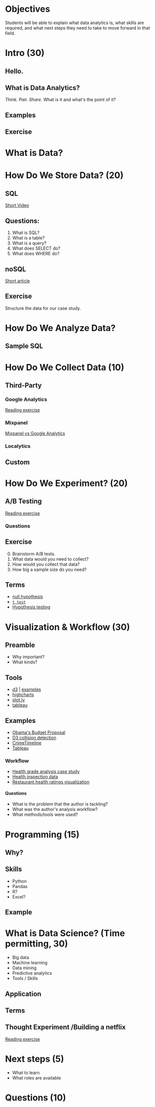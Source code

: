 # Objectives
Students will be able to explain what data analytics is, what skills are required, and what next steps they need to take to move forward in that field.

# Intro (30)
## Hello.

## What is Data Analytics?
*Think. Pair. Share.* What is it and what's the point of it?

## Examples

## Exercise

# What is Data?

# How Do We Store Data? (20)
## SQL
[Short Video](https://www.youtube.com/watch?v=EUB113i_mzA)

## Questions:
1. What is SQL?
2. What is a table?
3. What is a query?
4. What does SELECT do?
5. What does WHERE do?

## noSQL
[Short article](http://bigdataconsultants.blogspot.com/2013/09/nosql-and-rdbms.html)

## Exercise
Structure the data for our case study.

# How Do We Analyze Data?
## Sample SQL

# How Do We Collect Data (10)
## Third-Party
### Google Analytics
[Reading exercise](http://www.problogger.net/archives/2015/01/19/a-powerful-exercise-inside-google-analytics-to-set-you-up-for-a-successful-year-of-blogging/)

### Mixpanel
[Mixpanel vs Google Analytics](https://mixpanel.com/help/questions/articles/how-is-mixpanel-different-than-google-analytics)
### Localytics

## Custom

# How Do We Experiment? (20)
## A/B Testing
[Reading exercise](http://blog.hubspot.com/marketing/a-b-testing-experiments-examples)

### Questions

## Exercise
0. Brainstorm A/B tests.
1. What data would you need to collect?
2. How would you collect that data?
3. How big a sample size do you need?

## Terms
- [null hypothesis](https://en.wikipedia.org/wiki/Null_hypothesis)
- [`t test`](https://en.wikipedia.org/wiki/Student%27s_t-test)
- [Hypothesis testing](http://stattrek.com/hypothesis-test/hypothesis-testing.aspx)

# Visualization & Workflow (30)
## Preamble
- Why important?
- What kinds?

## Tools
- [d3](https://github.com/mbostock/d3/wiki/Gallery) | [examples](https://github.com/mbostock/d3/wiki/Gallery)
- [highcharts](http://www.highcharts.com/)
- [plot.ly](https://plot.ly/)
- [tableau](http://www.tableau.com/)

## Examples
- [Obama's Budget Proposal](http://www.nytimes.com/interactive/2012/02/13/us/politics/2013-budget-proposal-graphic.html)
- [D3 collision detection](http://mbostock.github.io/d3/talk/20111018/collision.html)
- [CrimeTimeline](http://crimetimeline.io/)
- [Tableau](http://www.tableau.com/)

### Workflow
- [Health grade analysis case study](http://fivethirtyeight.com/features/how-data-made-me-a-believer-in-new-york-citys-restaurant-grades/)
- [Health inspection data](https://data.cityofnewyork.us/Health/DOHMH-New-York-City-Restaurant-Inspection-Results/xx67-kt59)
- [Restaurant health ratings visualization](http://www.nytimes.com/interactive/dining/new-york-health-department-restaurant-ratings-map.html?_r=1&)

#### Questions
- What is the problem that the author is tackling?
- What was the author's analysis workflow?
- What methods/tools were used?

# Programming (15)
## Why?

## Skills
- Python
- Pandas
- R?
- Excel?

## Example


# What is Data Science? (Time permitting, 30)
- Big data
- Machine learning
- Data mining
- Predictive analytics
- Tools / Skills

## Application

## Terms

## Thought Experiment /Building a netflix
[Reading exercise](http://www.nytimes.com/2013/02/25/business/media/for-house-of-cards-using-big-data-to-guarantee-its-popularity.html)

# Next steps (5)
- What to learn
- What roles are available

# Questions (10)